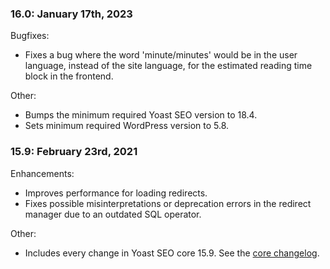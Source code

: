 ### 16.0: January 17th, 2023
Bugfixes:

* Fixes a bug where the word 'minute/minutes' would be in the user language, instead of the site language, for the estimated reading time block in the frontend.

Other:

* Bumps the minimum required Yoast SEO version to 18.4.
* Sets minimum required WordPress version to 5.8. 


### 15.9: February 23rd, 2021
Enhancements:
* Improves performance for loading redirects.
* Fixes possible misinterpretations or deprecation errors in the redirect manager due to an outdated SQL operator.

Other:
* Includes every change in Yoast SEO core 15.9. See the [core changelog](https://wordpress.org/plugins/wordpress-seo/#developers).

